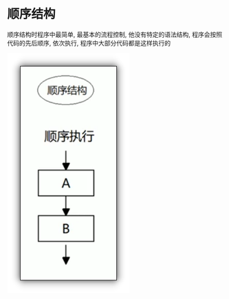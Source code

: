 # 顺序结构

顺序结构时程序中最简单, 最基本的流程控制, 他没有特定的语法结构, 程序会按照代码的先后顺序, 依次执行, 程序中大部分代码都是这样执行的

![](image/image_kcGVxejRYh.png)
